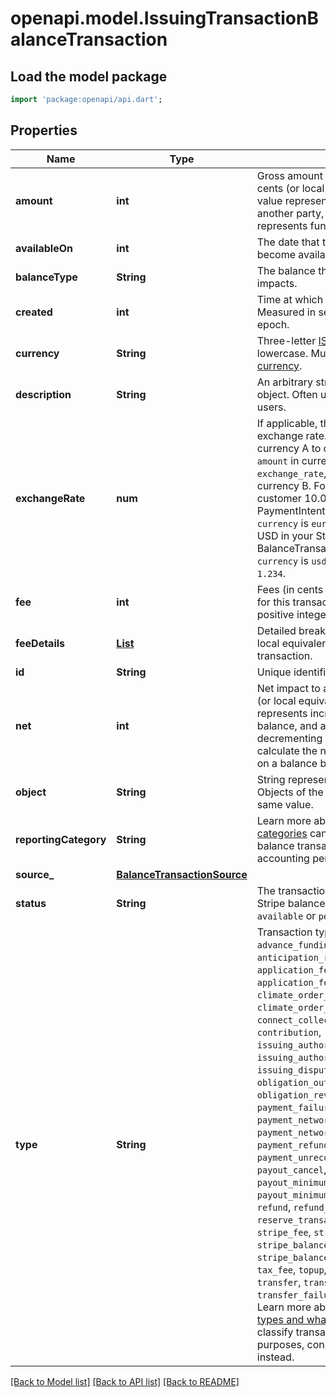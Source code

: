 # openapi.model.IssuingTransactionBalanceTransaction

## Load the model package
```dart
import 'package:openapi/api.dart';
```

## Properties
Name | Type | Description | Notes
------------ | ------------- | ------------- | -------------
**amount** | **int** | Gross amount of this transaction (in cents (or local equivalent)). A positive value represents funds charged to another party, and a negative value represents funds sent to another party. | 
**availableOn** | **int** | The date that the transaction's net funds become available in the Stripe balance. | 
**balanceType** | **String** | The balance that this transaction impacts. | [optional] 
**created** | **int** | Time at which the object was created. Measured in seconds since the Unix epoch. | 
**currency** | **String** | Three-letter [ISO currency code](https://www.iso.org/iso-4217-currency-codes.html), in lowercase. Must be a [supported currency](https://stripe.com/docs/currencies). | 
**description** | **String** | An arbitrary string attached to the object. Often useful for displaying to users. | [optional] 
**exchangeRate** | **num** | If applicable, this transaction uses an exchange rate. If money converts from currency A to currency B, then the `amount` in currency A, multipled by the `exchange_rate`, equals the `amount` in currency B. For example, if you charge a customer 10.00 EUR, the PaymentIntent's `amount` is `1000` and `currency` is `eur`. If this converts to 12.34 USD in your Stripe account, the BalanceTransaction's `amount` is `1234`, its `currency` is `usd`, and the `exchange_rate` is `1.234`. | [optional] 
**fee** | **int** | Fees (in cents (or local equivalent)) paid for this transaction. Represented as a positive integer when assessed. | 
**feeDetails** | [**List<Fee>**](Fee.md) | Detailed breakdown of fees (in cents (or local equivalent)) paid for this transaction. | [default to const []]
**id** | **String** | Unique identifier for the object. | 
**net** | **int** | Net impact to a Stripe balance (in cents (or local equivalent)). A positive value represents incrementing a Stripe balance, and a negative value decrementing a Stripe balance. You can calculate the net impact of a transaction on a balance by `amount` - `fee` | 
**object** | **String** | String representing the object's type. Objects of the same type share the same value. | 
**reportingCategory** | **String** | Learn more about how [reporting categories](https://stripe.com/docs/reports/reporting-categories) can help you understand balance transactions from an accounting perspective. | 
**source_** | [**BalanceTransactionSource**](BalanceTransactionSource.md) |  | [optional] 
**status** | **String** | The transaction's net funds status in the Stripe balance, which are either `available` or `pending`. | 
**type** | **String** | Transaction type: `adjustment`, `advance`, `advance_funding`, `anticipation_repayment`, `application_fee`, `application_fee_refund`, `charge`, `climate_order_purchase`, `climate_order_refund`, `connect_collection_transfer`, `contribution`, `issuing_authorization_hold`, `issuing_authorization_release`, `issuing_dispute`, `issuing_transaction`, `obligation_outbound`, `obligation_reversal_inbound`, `payment`, `payment_failure_refund`, `payment_network_reserve_hold`, `payment_network_reserve_release`, `payment_refund`, `payment_reversal`, `payment_unreconciled`, `payout`, `payout_cancel`, `payout_failure`, `payout_minimum_balance_hold`, `payout_minimum_balance_release`, `refund`, `refund_failure`, `reserve_transaction`, `reserved_funds`, `stripe_fee`, `stripe_fx_fee`, `stripe_balance_payment_debit`, `stripe_balance_payment_debit_reversal`, `tax_fee`, `topup`, `topup_reversal`, `transfer`, `transfer_cancel`, `transfer_failure`, or `transfer_refund`. Learn more about [balance transaction types and what they represent](https://stripe.com/docs/reports/balance-transaction-types). To classify transactions for accounting purposes, consider `reporting_category` instead. | 

[[Back to Model list]](../README.md#documentation-for-models) [[Back to API list]](../README.md#documentation-for-api-endpoints) [[Back to README]](../README.md)



